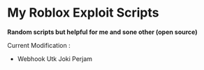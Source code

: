 # My Roblox Exploit Scripts
**Random scripts but helpful for me and sone other (open source)**

Current Modification :
- Webhook Utk Joki Perjam
